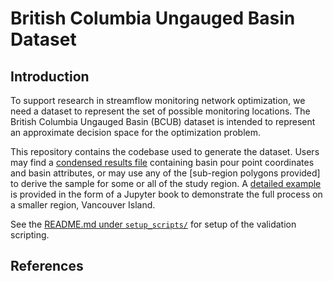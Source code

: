 # British Columbia Ungauged Basin Dataset

## Introduction

To support research in streamflow monitoring network optimization, we need a dataset to represent the set of possible monitoring locations.  The British Columbia Ungauged Basin (BCUB) dataset is intended to represent an approximate decision space for the optimization problem.  

This repository contains the codebase used to generate the dataset.  Users may find a [condensed results file]() containing basin pour point coordinates and basin attributes, or may use any of the [sub-region polygons provided] to derive the sample for some or all of the study region.  A [detailed example](https://dankovacek.github.io/bcub_demo) is provided in the form of a Jupyter book to demonstrate the full process on a smaller region, Vancouver Island.

See the [README.md under `setup_scripts/`](https://github.com/dankovacek/bcub/tree/main/setup_scripts) for setup of the validation scripting.

## References
